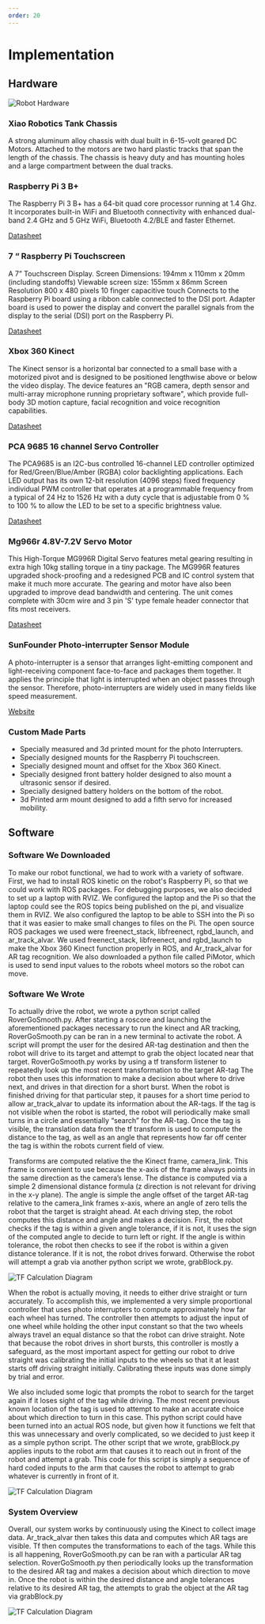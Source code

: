 ```yaml
---
order: 20
---
```


# Implementation

## Hardware
![Robot Hardware](/assets/images/robot-hardware.jpg)

### Xiao Robotics Tank Chassis

A strong aluminum alloy chassis with dual built in 6-15-volt geared DC Motors. Attached to the motors are two hard plastic tracks that span the length of the chassis. The chassis is heavy duty and has mounting holes and a large compartment between the dual tracks.

### Raspberry Pi 3 B+

The Raspberry Pi 3 B+ has a 64-bit quad core processor running at 1.4 Ghz. It incorporates built-in WiFi and Bluetooth connectivity with enhanced dual-band 2.4 GHz and 5 GHz WiFi, Bluetooth 4.2/BLE and faster Ethernet.

[Datasheet](https://static.raspberrypi.org/files/product-briefs/Raspberry-Pi-Model-Bplus-Product-Brief.pdf)

### 7 “ Raspberry Pi Touchscreen

A 7” Touchscreen Display. Screen Dimensions: 194mm x 110mm x 20mm (including standoffs) Viewable screen size: 155mm x 86mm Screen Resolution 800 x 480 pixels 10 finger capacitive touch Connects to the Raspberry Pi board using a ribbon cable connected to the DSI port. Adapter board is used to power the display and convert the parallel signals from the display to the serial (DSI) port on the Raspberry Pi.

[Datasheet](http://www.farnell.com/datasheets/1958036.pdf)

### Xbox 360 Kinect

The Kinect sensor is a horizontal bar connected to a small base with a motorized pivot and is designed to be positioned lengthwise above or below the video display. The device features an "RGB camera, depth sensor and multi-array microphone running proprietary software", which provide full-body 3D motion capture, facial recognition and voice recognition capabilities.

[Datasheet](https://zoomicon.wordpress.com/2015/07/28/kinect-for-xbox-360-and-kinect-for-windows-kfw-v1-specs/)

### PCA 9685 16 channel Servo Controller

The PCA9685 is an I2C-bus controlled 16-channel LED controller optimized for Red/Green/Blue/Amber (RGBA) color backlighting applications. Each LED output has its own 12-bit resolution (4096 steps) fixed frequency individual PWM controller that operates at a programmable frequency from a typical of 24 Hz to 1526 Hz with a duty cycle that is adjustable from 0 % to 100 % to allow the LED to be set to a specific brightness value. 

[Datasheet](https://cdn-shop.adafruit.com/datasheets/PCA9685.pdf)

### Mg966r 4.8V-7.2V Servo Motor

This High-Torque MG996R Digital Servo features metal gearing resulting in extra high 10kg stalling torque in a tiny package. The MG996R features upgraded shock-proofing and a redesigned PCB and IC control system that make it much more accurate. The gearing and motor have also been upgraded to improve dead bandwidth and centering. The unit comes complete with 30cm wire and 3 pin 'S' type female header connector that fits most receivers.

[Datasheet](https://www.electronicoscaldas.com/datasheet/MG996R_Tower-Pro.pdf)

### SunFounder Photo-interrupter Sensor Module

A photo-interrupter is a sensor that arranges light-emitting component and light-receiving component face-to-face and packages them together. It applies the principle that light is interrupted when an object passes through the sensor. Therefore, photo-interrupters are widely used in many fields like speed measurement. 

[Website](https://www.sunfounder.com/learn/lesson-12-photo-interrupter-sensor-kit-v2-0-for-b-plus.html)

### Custom Made Parts

* Specially measured and 3d printed mount for the photo Interrupters.
* Specially designed mounts for the Raspberry Pi touchscreen.
* Specially designed mount and offset for the Xbox 360 Kinect.
* Specially designed front battery holder designed to also mount a ultrasonic sensor if desired.
* Specially designed battery holders on the bottom of the robot.
* 3d Printed arm mount designed to add a fifth servo for increased mobility.

## Software

### Software We Downloaded

To make our robot functional, we had to work with a variety of software. First, we had to install ROS kinetic on the robot's Raspberry Pi, so that we could work with ROS packages. For debugging purposes, we also decided to set up a laptop with RVIZ. We configured the laptop and the Pi so that the laptop could see the ROS topics being published on the pi, and visualize them in RVIZ. We also configured the laptop to be able to SSH into the Pi so that it was easier to make small changes to files on the Pi. The open source ROS packages we used were freenect_stack,  libfreenect,  rgbd_launch, and ar_track_alvar. We used freenect_stack, libfreenect, and rgbd_launch to make the Xbox 360 Kinect function properly in ROS, and Ar_track_alvar for AR tag recognition. We also downloaded a python file called PiMotor, which is used to send input values to the robots wheel motors so the robot can move.

### Software We Wrote

To actually drive the robot, we wrote a python script called RoverGoSmooth.py. After starting a roscore and launching the aforementioned packages necessary to run the kinect and AR tracking, RoverGoSmooth.py can be ran in a new terminal to activate the robot. A script will prompt the user for the desired AR-tag destination and then the robot will drive to its target and attempt to grab the object located near that target. RoverGoSmooth.py works by using a tf transform listener to repeatedly look up the most recent transformation to the target AR-tag The robot then uses this information to make a decision about where to drive next, and drives in that direction for a short burst. When the robot is finished driving for that particular step, it pauses for a short time period to allow ar_track_alvar to update its information about the AR-tags. If the tag is not visible when the robot is started, the robot will periodically make small turns in a circle and essentially “search” for the AR-tag. Once the tag is visible, the translation data from the tf transform is used to compute the distance to the tag, as well as an angle that represents how far off center the tag is within the robots current field of view. 

Transforms are computed relative the the Kinect frame, camera_link. This frame is convenient to use because the x-axis of the frame always points in the same direction as the camera’s lense. The distance is computed via a simple 2 dimensional distance formula (z direction is not relevant for driving in the x-y plane). The angle is simple the angle offset of the target AR-tag relative to the camera_link frames x-axis, where an angle of zero tells the robot that the target is straight ahead. At each driving step, the robot computes this distance and angle and makes a decision. First, the robot checks if the tag is within a given angle tolerance, if it is not, it uses the sign of the computed angle to decide to turn left or right. If the angle is within tolerance, the robot then checks to see if the robot is within a given distance tolerance. If it is not, the robot drives forward. Otherwise the robot will attempt a grab via another python script we wrote, grabBlock.py.

![TF Calculation Diagram](/assets/robot_images/rover_tf_calculation_diagram.jpg)

When the robot is actually moving, it needs to either drive straight or turn accurately. To accomplish this, we implemented a very simple proportional controller that uses photo interrupters to compute approximately how far each wheel has turned. The controller then attempts to adjust the input of one wheel while holding the other input constant so that the two wheels always travel an equal distance so that the robot can drive straight. Note that because the robot drives in short bursts, this controller is mostly a safeguard, as the most important aspect for getting our robot to drive straight was calibrating the initial inputs to the wheels so that it at least starts off driving straight initially. Calibrating these inputs was done simply by trial and error. 

We also included some logic that prompts the robot to search for the target again if it loses sight of the tag while driving. The most recent previous known location of the tag is used to attempt to make an accurate choice about which direction to turn in this case. This python script could have been turned into an actual ROS node, but given how it functions we felt that this was unnecessary and overly complicated, so we decided to just keep it as a simple python script. The other script that we wrote, grabBlock.py applies inputs to the robot arm that causes it to reach out in front of the robot and attempt a grab. This code for this script is simply a sequence of hard coded inputs to the arm that causes the robot to attempt to grab whatever is currently in front of it.

![TF Calculation Diagram](/assets/robot_images/rover_flow_chart.jpg)

### System Overview

Overall, our system works by continuously using the Kinect to collect image data. Ar_track_alvar then takes this data and computes which AR tags are visible. Tf then computes the transformations to each of the tags. While this is all happening, RoverGoSmooth.py can be ran with a particular AR tag selection. RoverGoSmooth.py then periodically looks up the transformation to the desired AR tag and makes a decision about which direction to move in. Once the robot is within the desired distance and angle tolerances relative to its desired AR tag, the attempts to grab the object at the AR tag via grabBlock.py

![TF Calculation Diagram](/assets/robot_images/system_flow_chart.jpg)
